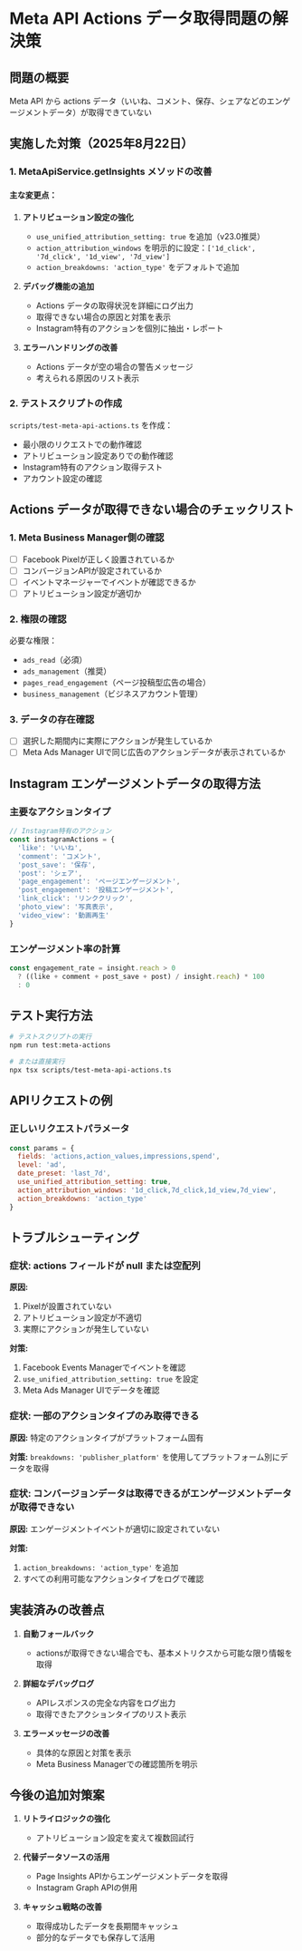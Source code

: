 # Meta API Actions データ取得問題の解決策

## 問題の概要
Meta API から actions データ（いいね、コメント、保存、シェアなどのエンゲージメントデータ）が取得できていない

## 実施した対策（2025年8月22日）

### 1. MetaApiService.getInsights メソッドの改善

#### 主な変更点：
1. **アトリビューション設定の強化**
   - `use_unified_attribution_setting: true` を追加（v23.0推奨）
   - `action_attribution_windows` を明示的に設定：`['1d_click', '7d_click', '1d_view', '7d_view']`
   - `action_breakdowns: 'action_type'` をデフォルトで追加

2. **デバッグ機能の追加**
   - Actions データの取得状況を詳細にログ出力
   - 取得できない場合の原因と対策を表示
   - Instagram特有のアクションを個別に抽出・レポート

3. **エラーハンドリングの改善**
   - Actions データが空の場合の警告メッセージ
   - 考えられる原因のリスト表示

### 2. テストスクリプトの作成

`scripts/test-meta-api-actions.ts` を作成：
- 最小限のリクエストでの動作確認
- アトリビューション設定ありでの動作確認
- Instagram特有のアクション取得テスト
- アカウント設定の確認

## Actions データが取得できない場合のチェックリスト

### 1. Meta Business Manager側の確認
- [ ] Facebook Pixelが正しく設置されているか
- [ ] コンバージョンAPIが設定されているか
- [ ] イベントマネージャーでイベントが確認できるか
- [ ] アトリビューション設定が適切か

### 2. 権限の確認
必要な権限：
- `ads_read`（必須）
- `ads_management`（推奨）
- `pages_read_engagement`（ページ投稿型広告の場合）
- `business_management`（ビジネスアカウント管理）

### 3. データの存在確認
- [ ] 選択した期間内に実際にアクションが発生しているか
- [ ] Meta Ads Manager UIで同じ広告のアクションデータが表示されているか

## Instagram エンゲージメントデータの取得方法

### 主要なアクションタイプ
```typescript
// Instagram特有のアクション
const instagramActions = {
  'like': 'いいね',
  'comment': 'コメント',
  'post_save': '保存',
  'post': 'シェア',
  'page_engagement': 'ページエンゲージメント',
  'post_engagement': '投稿エンゲージメント',
  'link_click': 'リンククリック',
  'photo_view': '写真表示',
  'video_view': '動画再生'
}
```

### エンゲージメント率の計算
```typescript
const engagement_rate = insight.reach > 0 
  ? ((like + comment + post_save + post) / insight.reach) * 100 
  : 0
```

## テスト実行方法

```bash
# テストスクリプトの実行
npm run test:meta-actions

# または直接実行
npx tsx scripts/test-meta-api-actions.ts
```

## APIリクエストの例

### 正しいリクエストパラメータ
```javascript
const params = {
  fields: 'actions,action_values,impressions,spend',
  level: 'ad',
  date_preset: 'last_7d',
  use_unified_attribution_setting: true,
  action_attribution_windows: '1d_click,7d_click,1d_view,7d_view',
  action_breakdowns: 'action_type'
}
```

## トラブルシューティング

### 症状: actions フィールドが null または空配列
**原因:**
1. Pixelが設置されていない
2. アトリビューション設定が不適切
3. 実際にアクションが発生していない

**対策:**
1. Facebook Events Managerでイベントを確認
2. `use_unified_attribution_setting: true` を設定
3. Meta Ads Manager UIでデータを確認

### 症状: 一部のアクションタイプのみ取得できる
**原因:**
特定のアクションタイプがプラットフォーム固有

**対策:**
`breakdowns: 'publisher_platform'` を使用してプラットフォーム別にデータを取得

### 症状: コンバージョンデータは取得できるがエンゲージメントデータが取得できない
**原因:**
エンゲージメントイベントが適切に設定されていない

**対策:**
1. `action_breakdowns: 'action_type'` を追加
2. すべての利用可能なアクションタイプをログで確認

## 実装済みの改善点

1. **自動フォールバック**
   - actionsが取得できない場合でも、基本メトリクスから可能な限り情報を取得

2. **詳細なデバッグログ**
   - APIレスポンスの完全な内容をログ出力
   - 取得できたアクションタイプのリスト表示

3. **エラーメッセージの改善**
   - 具体的な原因と対策を表示
   - Meta Business Managerでの確認箇所を明示

## 今後の追加対策案

1. **リトライロジックの強化**
   - アトリビューション設定を変えて複数回試行

2. **代替データソースの活用**
   - Page Insights APIからエンゲージメントデータを取得
   - Instagram Graph APIの併用

3. **キャッシュ戦略の改善**
   - 取得成功したデータを長期間キャッシュ
   - 部分的なデータでも保存して活用
